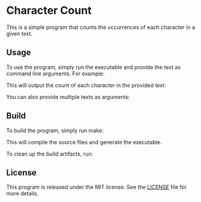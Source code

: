 # Character Count

This is a simple program that counts the occurrences of each character in a given text.

## Usage

To use the program, simply run the executable and provide the text as command line arguments. For example:


This will output the count of each character in the provided text.

You can also provide multiple texts as arguments:


## Build

To build the program, simply run make:


This will compile the source files and generate the executable.

To clean up the build artifacts, run:


## License

This program is released under the MIT license. See the [LICENSE](LICENSE) file for more details.